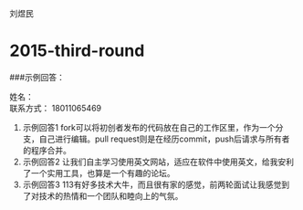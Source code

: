 刘煜民
# 2015-third-round

###示例回答：

姓名：  
联系方式：  18011065469

1. 示例回答1  fork可以将初创者发布的代码放在自己的工作区里，作为一个分支，自己进行编辑。pull request则是在经历commit，push后请求与所有者的程序合并。
2. 示例回答2  让我们自主学习使用英文网站，适应在软件中使用英文，给我安利了一个实用工具，也算是一个有趣的论坛。
3. 示例回答3  113有好多技术大牛，而且很有家的感觉，前两轮面试让我感觉到了对技术的热情和一个团队和睦向上的气氛。
